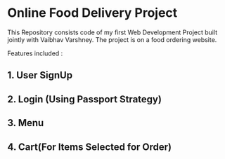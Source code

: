 #                                                                      Online Food Delivery Project
This Repository consists code of my first Web Development Project built jointly with Vaibhav Varshney.
The project is on a food ordering website.

Features included : 
##      1. User SignUp 
##      2. Login (Using Passport Strategy)
##      3. Menu 
##      4. Cart(For Items Selected for Order)


